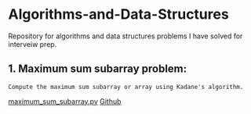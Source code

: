 # Algorithms-and-Data-Structures
Repository for algorithms and data structures problems I have solved for interveiw prep.

## 1. Maximum sum subarray problem:
    Compute the maximum sum subarray or array using Kadane's algorithm.
[maximum_sum_subarray.py](/maximum_sum_subarray.py)
[Github](https://github.com/) 
